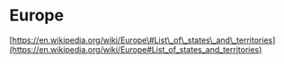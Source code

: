 # Europe

[https://en.wikipedia.org/wiki/Europe\#List\_of\_states\_and\_territories](https://en.wikipedia.org/wiki/Europe#List_of_states_and_territories)

